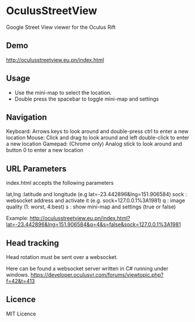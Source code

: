 OculusStreetView
================

Google Street View viewer for the Oculus Rift

Demo
-------------
http://oculusstreetview.eu.pn/index.html

Usage
-------------
- Use the mini-map to select the location.
- Double press the spacebar to toggle mini-map and settings

Navigation
-------------
Keyboard: Arrows keys to look around and double-press ctrl to enter a new location
Mouse: Click and drag to look around and left double-click to enter a new location
Gamepad: (Chrome only) Analog stick to look around and button 0 to enter a new location

URL Parameters
-------------
index.html accepts the following parameters

lat,lng :latitude and longitude (e.g lat=-23.442896&lng=151.906584)
sock : websocket address and activate it (e.g. sock=127.0.0.1%3A1981)
q : image quality (1: worst, 4:best)
s : show mini-map and settings (true or false)

Example:
http://oculusstreetview.eu.pn/index.html?lat=-23.442896&lng=151.906584&q=4&s=false&sock=127.0.0.1%3A1981

Head tracking
-------------
Head rotation must be sent over a websocket.

Here can be found a websocket server written in C# running under windows.
https://developer.oculusvr.com/forums/viewtopic.php?f=42&t=413


Licence
-------------
MIT Licence